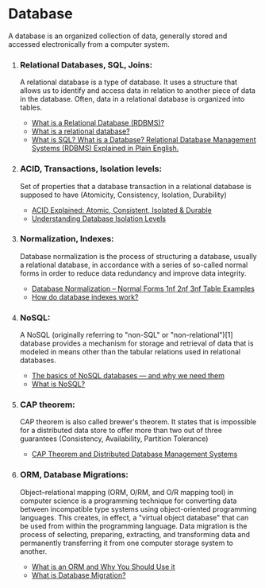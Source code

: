 # Database

A database is an organized collection of data, generally stored and accessed electronically from a computer system.

1. ### Relational Databases, SQL, Joins:

   <p>‍A relational database is a type of database. It uses a structure that allows us to identify and access data in relation to another piece of data in the database. Often, data in a relational database is organized into tables.</p>

   - [What is a Relational Database (RDBMS)?](https://www.oracle.com/ca-en/database/what-is-a-relational-database/)
   - [What is a relational database?](https://cloud.google.com/learn/what-is-a-relational-database)
   - [What is SQL? What is a Database? Relational Database Management Systems (RDBMS) Explained in Plain English.](https://www.freecodecamp.org/news/sql-and-databases-explained-in-plain-english/)

2. ### ACID, Transactions, Isolation levels:

   <p>‍Set of properties that a database transaction in a relational database is supposed to have (Atomicity, Consistency, Isolation, Durability)</p>

   - [ACID Explained: Atomic, Consistent, Isolated & Durable](https://www.bmc.com/blogs/acid-atomic-consistent-isolated-durable/)
   - [Understanding Database Isolation Levels](https://medium.com/nerd-for-tech/understanding-database-isolation-levels-c4ebcd55c6b9)

3. ### Normalization, Indexes:

   <p>‍Database normalization is the process of structuring a database, usually a relational database, in accordance with a series of so-called normal forms in order to reduce data redundancy and improve data integrity.</p>

   - [Database Normalization – Normal Forms 1nf 2nf 3nf Table Examples](https://www.freecodecamp.org/news/database-normalization-1nf-2nf-3nf-table-examples/)
   - [How do database indexes work?](https://planetscale.com/blog/how-do-database-indexes-work)

4. ### NoSQL:

   <p>‍A NoSQL (originally referring to "non-SQL" or "non-relational")[1] database provides a mechanism for storage and retrieval of data that is modeled in means other than the tabular relations used in relational databases.</p>

   - [The basics of NoSQL databases — and why we need them](https://medium.com/free-code-camp/nosql-databases-5f6639ed9574)
   - [What is NoSQL?](https://www.mongodb.com/nosql-explained)

5. ### CAP theorem:

   <p>‍CAP theorem is also called brewer's theorem. It states that is impossible for a distributed data store to offer more than two out of three guarantees (Consistency, Availability, Partition Tolerance)</p>

   - [CAP Theorem and Distributed Database Management Systems](https://towardsdatascience.com/cap-theorem-and-distributed-database-management-systems-5c2be977950e)

6. ### ORM, Database Migrations:

   <p>‍Object–relational mapping (ORM, O/RM, and O/R mapping tool) in computer science is a programming technique for converting data between incompatible type systems using object-oriented programming languages. This creates, in effect, a "virtual object database" that can be used from within the programming language. Data migration is the process of selecting, preparing, extracting, and transforming data and permanently transferring it from one computer storage system to another.</p>

   - [What is an ORM and Why You Should Use it](https://blog.bitsrc.io/what-is-an-orm-and-why-you-should-use-it-b2b6f75f5e2a)
   - [What is Database Migration?](https://solutionshub.epam.com/blog/post/what-is-database-migration)

